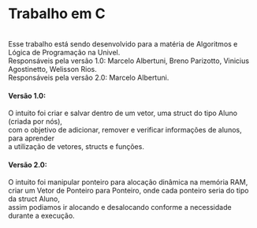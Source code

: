 # Trabalho em C
<br> Esse trabalho está sendo desenvolvido para a matéria de Algoritmos e Lógica de Programação na Univel.
<br> Responsáveis pela versão 1.0: Marcelo Albertuni, Breno Parizotto, Vinicius Agostinetto, Welisson Rios.
<br> Responsáveis pela versão 2.0: Marcelo Albertuni.
<br>
#### Versão 1.0:
O intuito foi criar e salvar dentro de um vetor, uma struct do tipo Aluno (criada por nós),
<br> com o objetivo de adicionar, remover e verificar informações de alunos, para aprender
<br> a utilização de vetores, structs e funções.
<br>
#### Versão 2.0:
O intuito foi manipular ponteiro para alocação dinâmica na memória RAM, 
<br> criar um Vetor de Ponteiro para Ponteiro, onde cada ponteiro seria do tipo da struct Aluno,
<br> assim podiamos ir alocando e desalocando conforme a necessidade durante a execução.
